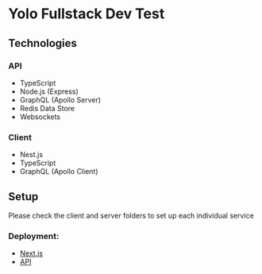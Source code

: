 # Yolo Fullstack Dev Test

## Technologies

### API

- TypeScript
- Node.js (Express)
- GraphQL (Apollo Server)
- Redis Data Store
- Websockets

### Client

- Nest.js
- TypeScript
- GraphQL (Apollo Client)

## Setup

Please check the client and server folders to set up each individual service

### Deployment:

- [Next.js](https://yodds-client.vercel.app/)
- [API](https://yodds-server.herokuapp.com/)
